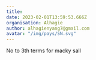 ```yaml
---
title: 
date: 2023-02-01T13:59:53.666Z
organisation: Alhagie
author: alhagienyang7@gmail.com
avatar: "/img/pays/SN.svg"
---
```


No to 3th terms for macky sall 
